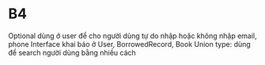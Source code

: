 # B4
Optional dùng ở user để cho người dùng tự do nhập hoặc không nhập email, phone
Interface khai báo ở User, BorrowedRecord, Book
Union type: dùng để search người dùng bằng nhiều cách
